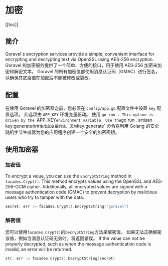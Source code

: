 # 加密

[[toc]]

## 简介

Goravel's encryption services provide a simple, convenient interface for encrypting and decrypting text via OpenSSL using AES-256 encryption. Goravel 的加密服务提供了一个简单、方便的接口，用于使用 AES-256
加密来加密和解密文本。 Goravel 的所有加密值都使用消息认证码（GMAC）进行签名，以确保其底层值在加密后不能被修改或篡改。

## 配置

在使用 Goravel 的加密器之前，您必须在 `config/app.go` 配置文件中设置 `key` 配置选项。 此选项由 `APP_KEY` 环境变量驱动。 使用 `go run . This option is driven by the `APP_KEY`environment variable. Use the`go run . artisan key:generate`命令生成此变量的值，因为`key:generate\` 命令将利用 Golang 的安全随机字节生成器为您的应用程序创建一个安全的加密密钥。

## 使用加密器

### 加密值

To encrypt a value, you can use the `EncryptString` method in `facades.Crypt()`. This method encrypts values using the OpenSSL and AES-256-GCM cipher. Additionally, all encrypted values are signed with a message authentication code (GMAC) to prevent decryption by malicious users who try to tamper with the data.

```go
secret, err := facades.Crypt().EncryptString("goravel")
```

### 解密值

您可以使用`facades.Crypt()`的`DecryptString`方法来解密值。 如果无法正确解密该值，例如当消息认证码无效时，将返回错误。 If the value can not be properly decrypted, such as when the message authentication code is invalid, an error will be returned.

```go
str, err := facades.Crypt().DecryptString(secret)
```
